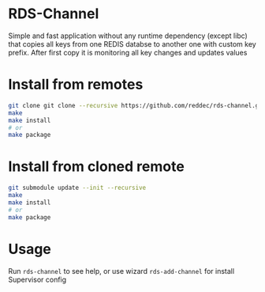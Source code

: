 # RDS-Channel

Simple and fast application without any runtime dependency (except libc) that copies all keys from one REDIS databse to another one with custom key prefix. After first copy it is monitoring all key changes and updates values

# Install from remotes

```bash
git clone git clone --recursive https://github.com/reddec/rds-channel.git
make
make install
# or
make package
```

# Install from cloned remote

```bash
git submodule update --init --recursive
make 
make install
# or
make package
```

# Usage

Run `rds-channel` to see help, or use wizard `rds-add-channel` for install Supervisor config
